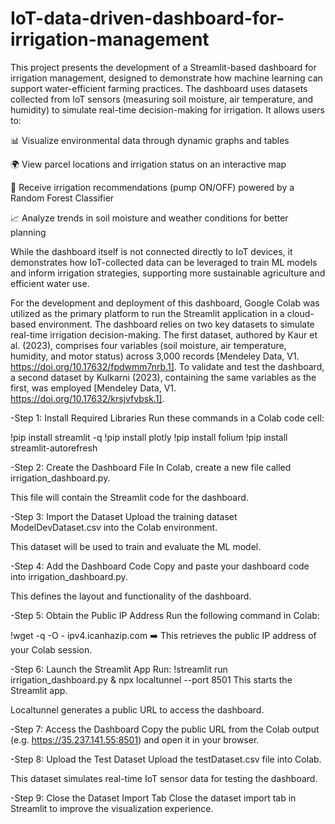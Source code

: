 # IoT-data-driven-dashboard-for-irrigation-management
This project presents the development of a Streamlit-based dashboard for irrigation management, designed to demonstrate how machine learning can support water-efficient farming practices. The dashboard uses datasets collected from IoT sensors (measuring soil moisture, air temperature, and humidity) to simulate real-time decision-making for irrigation.
It allows users to:

📊 Visualize environmental data through dynamic graphs and tables

🌍 View parcel locations and irrigation status on an interactive map

🤖 Receive irrigation recommendations (pump ON/OFF) powered by a Random Forest Classifier

📈 Analyze trends in soil moisture and weather conditions for better planning

While the dashboard itself is not connected directly to IoT devices, it demonstrates how IoT-collected data can be leveraged to train ML models and inform irrigation strategies, supporting more sustainable agriculture and efficient water use.


For the development and deployment of this dashboard, Google Colab was utilized as the primary platform to run the Streamlit application in a cloud-based environment. The dashboard relies on two key datasets to simulate real-time irrigation decision-making. The first dataset, authored by Kaur et al. (2023), comprises four variables (soil moisture, air temperature, humidity, and motor status) across 3,000 records [Mendeley Data, V1. https://doi.org/10.17632/fpdwmm7nrb.1]. To validate and test the dashboard, a second dataset by Kulkarni (2023), containing the same variables as the first, was employed [Mendeley Data, V1. https://doi.org/10.17632/krsjvfvbsk.1].

-Step 1: Install Required Libraries
Run these commands in a Colab code cell:

!pip install streamlit -q
!pip install plotly
!pip install folium
!pip install streamlit-autorefresh

-Step 2: Create the Dashboard File
In Colab, create a new file called irrigation_dashboard.py.

This file will contain the Streamlit code for the dashboard.

-Step 3: Import the Dataset
Upload the training dataset ModelDevDataset.csv into the Colab environment.

This dataset will be used to train and evaluate the ML model.

-Step 4: Add the Dashboard Code
Copy and paste your dashboard code into irrigation_dashboard.py.

This defines the layout and functionality of the dashboard.

-Step 5: Obtain the Public IP Address
Run the following command in Colab:

!wget -q -O - ipv4.icanhazip.com
➡️ This retrieves the public IP address of your Colab session.

-Step 6: Launch the Streamlit App
Run:
!streamlit run irrigation_dashboard.py & npx localtunnel --port 8501
This starts the Streamlit app.

Localtunnel generates a public URL to access the dashboard.

-Step 7: Access the Dashboard
Copy the public URL from the Colab output (e.g. https://35.237.141.55:8501) and open it in your browser.

-Step 8: Upload the Test Dataset
Upload the testDataset.csv file into Colab.

This dataset simulates real-time IoT sensor data for testing the dashboard.

-Step 9: Close the Dataset Import Tab
Close the dataset import tab in Streamlit to improve the visualization experience.
